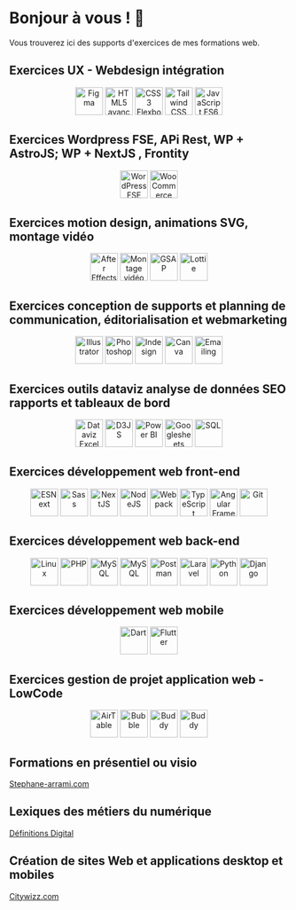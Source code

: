 # Bonjour à vous ! 👋

Vous trouverez ici des supports d'exercices de mes formations web.

##  Exercices UX - Webdesign intégration

<div align="center">
<img src="https://res.cloudinary.com/citywizz/image/upload/v1637245930/icons/Figma-logo_ttqnno.svg" alt="Figma" width="50" height="50">
<img src="https://res.cloudinary.com/citywizz/image/upload/v1637256961/icons/Logo-HTML_byiob9.svg" alt="HTML5 avancé" width="50" height="50">
<img src="https://res.cloudinary.com/citywizz/image/upload/v1637256414/icons/Logo-CSS_kbh9hb.svg" alt="CSS3 Flexbox CSS Grid avancé" width="50" height="50">
<img src="https://res.cloudinary.com/citywizz/image/upload/v1722155720/Tailwind_CSS_Logo_nbrrhq.svg" alt="Tailwind CSS" width="50" height="50">
<img src="https://res.cloudinary.com/citywizz/image/upload/v1637254659/icons/js_iv5aii.png" alt="JavaScript ES6" width="50" height="50">
</div>

##  Exercices Wordpress FSE, APi Rest, WP + AstroJS; WP + NextJS , Frontity

<div align="center">
<img src="https://res.cloudinary.com/citywizz/image/upload/v1637246030/icons/Logo-Wordpress_ftwlp1.svg" alt="WordPress FSE API Rest" width="50" height="50">
<img src="https://res.cloudinary.com/citywizz/image/upload/v1637246910/icons/woocommerce_wdahhh.svg" alt="WooCommerce" width="50" height="50">
</div>

##  Exercices motion design, animations SVG, montage vidéo

<div align="center">
<img src="https://res.cloudinary.com/citywizz/image/upload/v1722159854/adobe-after-effects-logo_u0te0h.svg" alt="After Effects" width="50" height="50">
<img src="https://res.cloudinary.com/citywizz/image/upload/v1722157354/Adobe_Premiere_Pro_CC_icon_vyskno.svg" alt="Montage vidéo Adobe Premiere" width="50" height="50">
<img src="https://res.cloudinary.com/citywizz/image/upload/v1722159976/gsap-greensock_lclfhw.svg" alt="GSAP" width="50" height="50" style="vertical-align: top;">
<img src="https://res.cloudinary.com/citywizz/image/upload/v1722160038/lottiefiles_hshiat.svg" alt="Lottie" width="50" height="50">
</div>

##  Exercices conception de supports et planning de communication, éditorialisation et webmarketing

<div align="center">
<img src="https://res.cloudinary.com/citywizz/image/upload/v1722160361/Adobe_Illustrator_CC_icon_uv8g8c.svg" alt="Illustrator" width="50" height="50">
<img src="https://res.cloudinary.com/citywizz/image/upload/v1722160285/Adobe_Photoshop_CC_icon_olcua4.svg" alt="Photoshop" width="50" height="50">
<img src="https://res.cloudinary.com/citywizz/image/upload/v1722157842/Adobe_InDesign_CC_icon_y6oqtb.svg" alt="Indesign" width="50" height="50">
<img src="https://res.cloudinary.com/citywizz/image/upload/v1722159597/Canva_icon_gcyv9z.svg" alt="Canva" width="50" height="50">
<img src="https://res.cloudinary.com/citywizz/image/upload/v1722159704/mailchimp_x9y8in.svg" alt="Emailing" width="50" height="50">
</div>

##  Exercices outils dataviz analyse de données SEO rapports et tableaux de bord

<div align="center">
<img src="https://res.cloudinary.com/citywizz/image/upload/v1722156391/microsoft-excel-logo_sggyr2.svg" alt="Dataviz Excel & SEO" width="50" height="50">
<img src="https://res.cloudinary.com/citywizz/image/upload/v1722160449/d3js-icon_cohczu.svg" alt="D3JS" width="50" height="50">
<img src="https://res.cloudinary.com/citywizz/image/upload/v1722156685/Power_BI_Logo_j95o2k.svg" alt="Power BI" width="50" height="50">
<img src="https://res.cloudinary.com/citywizz/image/upload/v1722157206/looker-icon-svgrepo-com_gxkvw7.svg" alt="Googlesheets Looker Studio" width="50" height="50">
<img src="https://res.cloudinary.com/citywizz/image/upload/v1722157006/database-sql-svgrepo-com_nrz7co.svg" alt="SQL" width="50" height="50">
</div>

##  Exercices développement web front-end

<div align="center">
<img src="https://res.cloudinary.com/citywizz/image/upload/v1637256354/icons/es6_anikll.png" alt="ESNext" width="50" height="50">
<img src="https://res.cloudinary.com/citywizz/image/upload/v1637254418/icons/sass_bdpoja.png" alt="Sass" width="50" height="50">
<img src="https://res.cloudinary.com/citywizz/image/upload/v1722157557/next-js_vziysy.svg" alt="NextJS" width="50" height="50">
<img src="https://res.cloudinary.com/citywizz/image/upload/v1637246340/icons/nodejs_p06vt6.png" alt="NodeJS" width="50" height="50">
<img src="https://res.cloudinary.com/citywizz/image/upload/v1637269536/icons/webpack_logo_wh6b4l.png" alt="Webpack" width="50" height="50">
<img src="https://res.cloudinary.com/citywizz/image/upload/v1637256779/icons/typescript_xiwzj4.png" alt="TypeScript" width="50" height="50">
<img src="https://res.cloudinary.com/citywizz/image/upload/v1637246418/icons/Angular_full_color_logo.svg_cojwau.png" alt="Angular Framework" width="50" height="50">
<img src="https://res.cloudinary.com/citywizz/image/upload/v1637267481/icons/Git_icon.svg_kruygj.png" alt="Git" width="50" height="50">
</div>

##  Exercices développement web back-end

<div align="center">
<img src="https://res.cloudinary.com/citywizz/image/upload/v1637254218/icons/linux.svg_rdwnhb.png" alt="Linux" width="50" height="50">
<img src="https://res.cloudinary.com/citywizz/image/upload/v1637266604/icons/PHP-logo.svg_agqpmz.png" alt="PHP" width="50" height="50">
<img src="https://res.cloudinary.com/citywizz/image/upload/v1637268663/icons/MySQL.svg_iokutf.png" alt="MySQL" width="50" height="50">
<img src="https://res.cloudinary.com/citywizz/image/upload/v1637269644/icons/MongoDB-Icon-logo_mndusj.svg" alt="MySQL" width="50" height="50">
<img src="https://res.cloudinary.com/citywizz/image/upload/v1637273349/icons/postman_ruhbrc.png" alt="Postman" width="50" height="50">
<img src="https://res.cloudinary.com/citywizz/image/upload/v1637257666/icons/laravel_sqntln.png" alt="Laravel" width="50" height="50">
<img src="https://res.cloudinary.com/citywizz/image/upload/v1637574848/icons/Python-logo-notext_rsw7jx.svg" alt="Python" width="50" height="50">
<img src="https://res.cloudinary.com/citywizz/image/upload/v1637268897/icons/Django_logo_lx8cbc.png" alt="Django" width="50" height="50">
</div>


##  Exercices développement web mobile

<div align="center">
<img src="https://res.cloudinary.com/citywizz/image/upload/v1637267721/icons/dart_fwlwba.jpg" alt="Dart" width="50" height="50">
<img src="https://res.cloudinary.com/citywizz/image/upload/v1637257769/icons/flutter_logo_ikswxy.svg" alt="Flutter" width="50" height="50">
</div>

##  Exercices gestion de projet application web - LowCode

<div align="center">
<img src="https://res.cloudinary.com/citywizz/image/upload/v1637268028/icons/airtable_qcmsf6.png" alt="AirTable" width="50" height="50">
<img src="https://res.cloudinary.com/citywizz/image/upload/v1637269327/icons/Bubble_logo_wr4jcj.svg" alt="Bubble" width="50" height="50">
<img src="https://res.cloudinary.com/citywizz/image/upload/v1637272486/icons/buddy_qm0n6g.png" alt="Buddy" width="50" height="50">
<img src="https://res.cloudinary.com/citywizz/image/upload/v1637273897/icons/netifly_clqmxd.svg" alt="Buddy" width="50" height="50">
</div>


## Formations en présentiel ou visio
[Stephane-arrami.com](https://stephane-arrami.com)


## Lexiques des métiers du numérique
[Définitions Digital](https://definitions-digital.com)

## Création de sites Web et applications desktop et mobiles
[Citywizz.com](https://citywizz.com)



